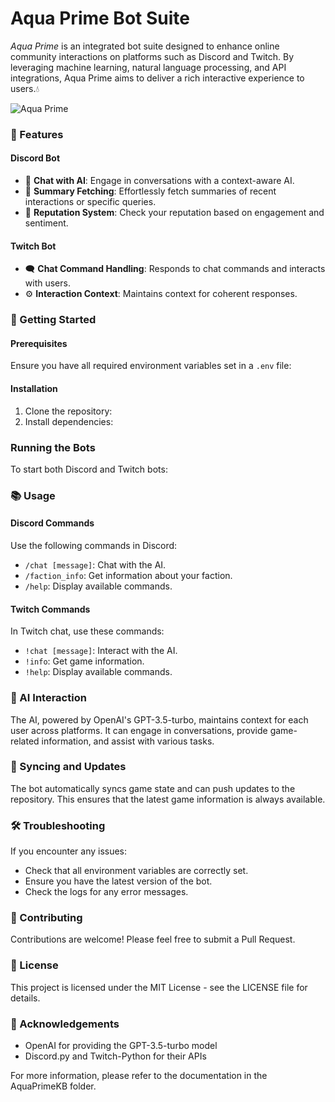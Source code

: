 # Aqua Prime Bot Suite

_Aqua Prime_ is an integrated bot suite designed to enhance online community interactions on platforms such as Discord and Twitch. By leveraging machine learning, natural language processing, and API integrations, Aqua Prime aims to deliver a rich interactive experience to users.💧

![Aqua Prime](https://i.imgur.com/ba0mt4G.png)

### 🌟 Features

#### Discord Bot
- 🤖 **Chat with AI**: Engage in conversations with a context-aware AI.
- 📜 **Summary Fetching**: Effortlessly fetch summaries of recent interactions or specific queries.
- 🌟 **Reputation System**: Check your reputation based on engagement and sentiment.

#### Twitch Bot
- 🗨️ **Chat Command Handling**: Responds to chat commands and interacts with users.
- ⚙️ **Interaction Context**: Maintains context for coherent responses.

### 🚀 Getting Started

#### Prerequisites
Ensure you have all required environment variables set in a `.env` file:

#### Installation
1. Clone the repository:
2. Install dependencies:

### Running the Bots
To start both Discord and Twitch bots:

### 📚 Usage

#### Discord Commands
Use the following commands in Discord:
- `/chat [message]`: Chat with the AI.
- `/faction_info`: Get information about your faction.
- `/help`: Display available commands.

#### Twitch Commands
In Twitch chat, use these commands:
- `!chat [message]`: Interact with the AI.
- `!info`: Get game information.
- `!help`: Display available commands.

### 🤖 AI Interaction
The AI, powered by OpenAI's GPT-3.5-turbo, maintains context for each user across platforms. It can engage in conversations, provide game-related information, and assist with various tasks.

### 🔄 Syncing and Updates
The bot automatically syncs game state and can push updates to the repository. This ensures that the latest game information is always available.

### 🛠 Troubleshooting
If you encounter any issues:
- Check that all environment variables are correctly set.
- Ensure you have the latest version of the bot.
- Check the logs for any error messages.

### 🤝 Contributing
Contributions are welcome! Please feel free to submit a Pull Request.

### 📄 License
This project is licensed under the MIT License - see the LICENSE file for details.

### 🙏 Acknowledgements
- OpenAI for providing the GPT-3.5-turbo model
- Discord.py and Twitch-Python for their APIs

For more information, please refer to the documentation in the AquaPrimeKB folder.
